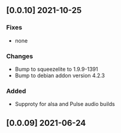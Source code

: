 ## [0.0.10] 2021-10-25

### Fixes
 - none

### Changes
 - Bump to squeezelite to 1.9.9-1391
 - Bump to debian addon version 4.2.3

### Added
 - Supproty for alsa and Pulse audio builds

## [0.0.09] 2021-06-24

